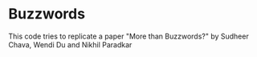 # Buzzwords
This code tries to replicate a paper "More than Buzzwords?" by Sudheer Chava, Wendi Du and Nikhil Paradkar
